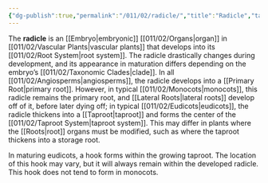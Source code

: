 ```yaml
---
{"dg-publish":true,"permalink":"/011/02/radicle/","title":"Radicle","tags":["BIOL412"],"created":"2024-09-26T13:45:04.125-07:00","updated":"2024-09-26T15:24:52.748-07:00"}
---
```


The **radicle** is an [[Embryo\|embryonic]] [[011/02/Organs\|organ]] in [[011/02/Vascular Plants\|vascular plants]] that develops into its [[011/02/Root System\|root system]]. The radicle drastically changes during development, and its appearance in maturation differs depending on the embryo’s [[011/02/Taxonomic Clades\|clade]]. In all [[011/02/Angiosperms\|angiosperms]], the radicle develops into a [[Primary Root\|primary root]]. However, in typical [[011/02/Monocots\|monocots]], this radicle remains the primary root, and [[Lateral Roots\|lateral roots]] develop off of it, before later dying off; in typical [[011/02/Eudicots\|eudicots]], the radicle thickens into a [[Taproot\|taproot]] and forms the center of the [[011/02/Taproot System\|taproot system]]. This may differ in plants where the [[Roots\|root]] organs must be modified, such as where the taproot thickens into a storage root.

In maturing eudicots, a hook forms within the growing taproot. The location of this hook may vary, but it will always remain within the developed radicle. This hook does not tend to form in monocots.
